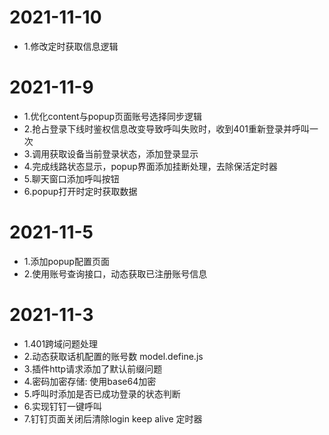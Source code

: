 # 2021-11-10

- 1.修改定时获取信息逻辑

# 2021-11-9

- 1.优化content与popup页面账号选择同步逻辑  
- 2.抢占登录下线时鉴权信息改变导致呼叫失败时，收到401重新登录并呼叫一次  
- 3.调用获取设备当前登录状态，添加登录显示  
- 4.完成线路状态显示，popup界面添加挂断处理，去除保活定时器
- 5.聊天窗口添加呼叫按钮
- 6.popup打开时定时获取数据

# 2021-11-5

- 1.添加popup配置页面
- 2.使用账号查询接口，动态获取已注册账号信息

# 2021-11-3

- 1.401跨域问题处理
- 2.动态获取话机配置的账号数 model.define.js 
- 3.插件http请求添加了默认前缀问题  
- 4.密码加密存储: 使用base64加密  
- 5.呼叫时添加是否已成功登录的状态判断 
- 6.实现钉钉一键呼叫
- 7.钉钉页面关闭后清除login keep alive 定时器
